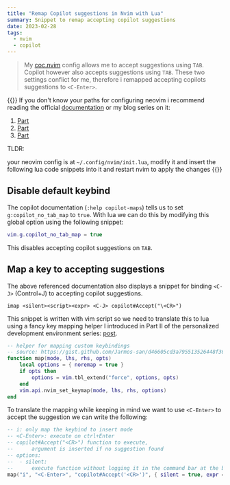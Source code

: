 ```yaml
---
title: "Remap Copilot suggestions in Nvim with Lua"
summary: Snippet to remap accepting copilot suggestions
date: 2023-02-28
tags:
  - nvim
  - copilot
---
```


> My [coc.nvim](https://github.com/neoclide/coc.nvim) config allows me to accept suggestions using `TAB`.
> Copilot however also accepts suggestions using `TAB`.
> These two settings conflict for me, therefore i remapped accepting copilots suggestions to `<C-Enter>`.

{{<callout type="Info">}}
If you don't know your paths for configuring neovim i recommend reading the official [documentation]() or my blog series on it:

1. [Part](/posts/2022/neovim-ped-1/)
2. [Part](/posts/2022/configure-coc-nvim/)
3. [Part](/posts/2023/configure-fzf-nvim/)

TLDR:

your neovim config is at `~/.config/nvim/init.lua`, modify it and insert the following lua code snippets into it and restart nvim to apply the changes
{{</callout>}}

## Disable default keybind

The copilot documentation (`:help copilot-maps`) tells us to set `g:copilot_no_tab_map` to `true`. With lua we can do this by modifying this global option using the following snippet:

```lua
vim.g.copilot_no_tab_map = true
```

This disables accepting copilot suggestions on `TAB`.

## Map a key to accepting suggestions

The above referenced documentation also displays a snippet for binding `<C-J>` (Control+J) to accepting copilot suggestions.

```vim
imap <silent><script><expr> <C-J> copilot#Accept("\<CR>")
```

This snippet is written with vim script so we need to translate this to lua using a fancy key mapping helper I introduced in Part II of the personalized development environment series: [post](/posts/2022/neovim-ped-1/#configuring).

```lua
-- helper for mapping custom keybindings
-- source: https://gist.github.com/Jarmos-san/d46605cd3a795513526448f36e0db18e#file-example-keymap-lua
function map(mode, lhs, rhs, opts)
    local options = { noremap = true }
    if opts then
        options = vim.tbl_extend("force", options, opts)
    end
    vim.api.nvim_set_keymap(mode, lhs, rhs, options)
end
```

To translate the mapping while keeping in mind we want to use `<C-Enter>` to accept the suggestion we can write the following:

```lua
-- i: only map the keybind to insert mode
-- <C-Enter>: execute on ctrl+Enter
-- copilot#Accept("<CR>") function to execute,
--      argument is inserted if no suggestion found
-- options:
--  - silent:
--      execute function without logging it in the command bar at the bottom
map("i", "<C-Enter>", "copilot#Accept('<CR>')", { silent = true, expr = true })
```

